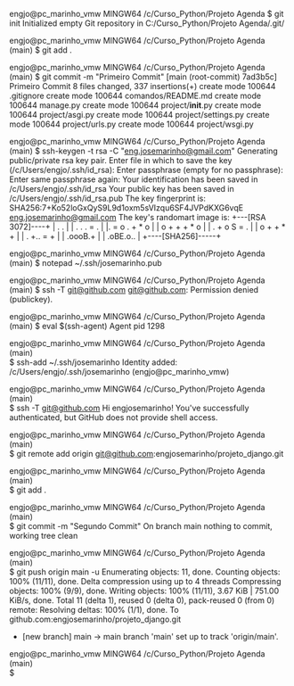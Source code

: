 engjo@pc_marinho_vmw MINGW64 /c/Curso_Python/Projeto Agenda
$ git init
Initialized empty Git repository in C:/Curso_Python/Projeto Agenda/.git/

engjo@pc_marinho_vmw MINGW64 /c/Curso_Python/Projeto Agenda (main)
$ git add .

engjo@pc_marinho_vmw MINGW64 /c/Curso_Python/Projeto Agenda (main)
$ git commit -m "Primeiro Commit"
[main (root-commit) 7ad3b5c] Primeiro Commit
 8 files changed, 337 insertions(+)
 create mode 100644 .gitignore
 create mode 100644 comandos/README.md
 create mode 100644 manage.py
 create mode 100644 project/__init__.py
 create mode 100644 project/asgi.py
 create mode 100644 project/settings.py
 create mode 100644 project/urls.py
 create mode 100644 project/wsgi.py

engjo@pc_marinho_vmw MINGW64 /c/Curso_Python/Projeto Agenda (main)
$ ssh-keygen -t rsa -C "eng.josemarinho@gmail.com"
Generating public/private rsa key pair.
Enter file in which to save the key (/c/Users/engjo/.ssh/id_rsa): 
Enter passphrase (empty for no passphrase): 
Enter same passphrase again: 
Your identification has been saved in /c/Users/engjo/.ssh/id_rsa
Your public key has been saved in /c/Users/engjo/.ssh/id_rsa.pub
The key fingerprint is:
SHA256:7+Ko52loGxQyS9L9d1oxm5sVIzqu6SF4JVPdKXG6vqE eng.josemarinho@gmail.com
The key's randomart image is:
+---[RSA 3072]----+
|        . .      |
| . .   . = .     |
|. = o . + * o    |
| o + +   + * o   |
|  . + o S = .    |
|   o + + * +     |
|  . +.. = +      |
|   .oooB.+       |
|   .oBE.o..      |
+----[SHA256]-----+

engjo@pc_marinho_vmw MINGW64 /c/Curso_Python/Projeto Agenda (main)
$ notepad ~/.ssh/josemarinho.pub 

engjo@pc_marinho_vmw MINGW64 /c/Curso_Python/Projeto Agenda (main)
$ ssh -T git@github.com
git@github.com: Permission denied (publickey).

engjo@pc_marinho_vmw MINGW64 /c/Curso_Python/Projeto Agenda (main)
$ eval $(ssh-agent)
Agent pid 1298

engjo@pc_marinho_vmw MINGW64 /c/Curso_Python/Projeto Agenda (main)        
$ ssh-add ~/.ssh/josemarinho
Identity added: /c/Users/engjo/.ssh/josemarinho (engjo@pc_marinho_vmw)

engjo@pc_marinho_vmw MINGW64 /c/Curso_Python/Projeto Agenda (main)        
$ ssh -T git@github.com
Hi engjosemarinho! You've successfully authenticated, but GitHub does not provide shell access.

engjo@pc_marinho_vmw MINGW64 /c/Curso_Python/Projeto Agenda (main)        
$ git remote add origin git@github.com:engjosemarinho/projeto_django.git

engjo@pc_marinho_vmw MINGW64 /c/Curso_Python/Projeto Agenda (main)        
$ git add .

engjo@pc_marinho_vmw MINGW64 /c/Curso_Python/Projeto Agenda (main)        
$ git commit -m "Segundo Commit"
On branch main
nothing to commit, working tree clean

engjo@pc_marinho_vmw MINGW64 /c/Curso_Python/Projeto Agenda (main)        
$ git push origin main -u
Enumerating objects: 11, done.
Counting objects: 100% (11/11), done.
Delta compression using up to 4 threads
Compressing objects: 100% (9/9), done.
Writing objects: 100% (11/11), 3.67 KiB | 751.00 KiB/s, done.
Total 11 (delta 1), reused 0 (delta 0), pack-reused 0 (from 0)
remote: Resolving deltas: 100% (1/1), done.
To github.com:engjosemarinho/projeto_django.git
 * [new branch]      main -> main
branch 'main' set up to track 'origin/main'.

engjo@pc_marinho_vmw MINGW64 /c/Curso_Python/Projeto Agenda (main)        
$